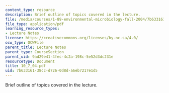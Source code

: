 ```yaml
---
content_type: resource
description: Brief outline of topics covered in the lecture.
file: /media/courses/1-89-environmental-microbiology-fall-2004/7b63316138ccd7260d8da6eb7217e1d5_10_7_04.pdf
file_type: application/pdf
learning_resource_types:
- Lecture Notes
license: https://creativecommons.org/licenses/by-nc-sa/4.0/
ocw_type: OCWFile
parent_title: Lecture Notes
parent_type: CourseSection
parent_uid: 9ad29e41-4fec-4c2a-198c-5e52d3dc231e
resourcetype: Document
title: 10_7_04.pdf
uid: 7b633161-38cc-d726-0d8d-a6eb7217e1d5
---
```

Brief outline of topics covered in the lecture.